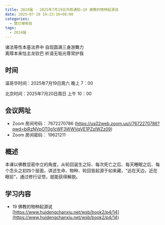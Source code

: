 ```yaml
---
title: 2024届 - 2025年7月19日共修通知—19 佛教的物种起源说
date: 2025-07-18 19:23:16+08:00
categories:
  - 慧灯禅修班
tags:
  - 2024届
---
```

诸法等性本基法界中 自现圆满三身游舞力\
离障本来怙主龙钦巴 祈请无垢光尊常护我

## 时间

温哥华时间：2025年7月19日周六   晚上 7：00  

北京时间：2025年7月20日周日  上午 10：00

## 会议网址

* Zoom 房间号码： 7672270786 (<https://us02web.zoom.us/j/7672270786?pwd=bjRzNVpOT0g1cWF3WWVqVE1PZzlWZz09>) 
* Zoom 房间密码： 19621211

## 概述


本课以佛教显密中立的角度，从轮回诞生之际、每次死亡之后、每天睡眠之后、每个念头之初四个层面，讲述生命、物种、轮回皆起源于如来藏，“远在天边，近在眼前”，通过修行证悟，就能获得解脱。

## 学习内容

* 19 佛教的物种起源说 [](https://www.huidengchanxiu.net/wsb/book2/p4/14)[](https://www.huidengchanxiu.net/wsb/book2/p4/14)[https://www.huidengchanxiu.net/wsb/book2/p4/14](https://www.huidengchanxiu.net/wsb/book2/p4/14)